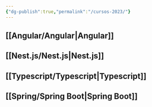 ```yaml
---
{"dg-publish":true,"permalink":"/cursos-2023/"}
---
```



## [[Angular/Angular\|Angular]]



## [[Nest.js/Nest.js\|Nest.js]]



## [[Typescript/Typescript\|Typescript]]



## [[Spring/Spring Boot\|Spring Boot]]






